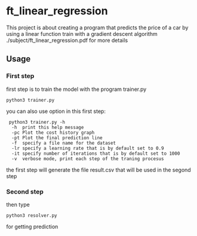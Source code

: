 # ft_linear_regression
This project is about creating a program that predicts the price of a car by using a linear function train with a gradient descent algorithm
./subject/ft_linear_regression.pdf for more details
## Usage

### First step
first step is to train the model with the program trainer.py
```
python3 trainer.py
```
you can also use option in this first step:
```
 python3 trainer.py -h
  -h  print this help message
  -pc Plot the cost history graph
  -pt Plot the final prediction line
  -f  specify a file name for the dataset
  -lr specify a learning rate that is by default set to 0.9
  -it specify number of iterations that is by default set to 1000
  -v  verbose mode, print each step of the traning procesus
```
the first step will generate the file result.csv that will be used in the segond step
### Second step

then type
```
python3 resolver.py
```

for getting prediction
